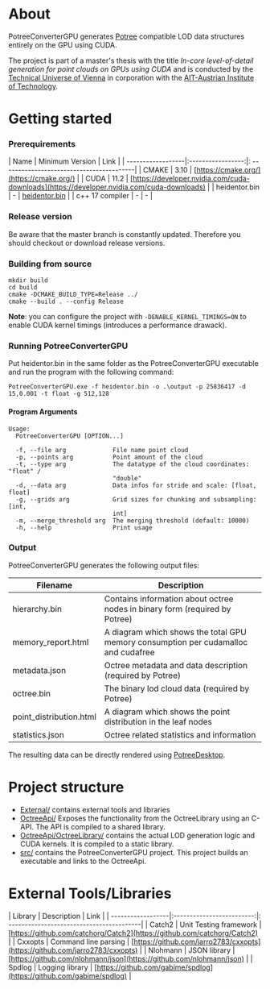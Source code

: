 # About

PotreeConverterGPU generates [Potree](https://github.com/potree/potree/) compatible LOD data structures entirely on 
the GPU using CUDA. 

The project is part of a master's thesis with the title *In-core level-of-detail generation for point clouds
on GPUs using CUDA* and is conducted by the [Technical Universe of Vienna](https://www.cg.tuwien.ac.at/research/projects/Scanopy/) 
in corporation with the [AIT-Austrian Institute of Technology](https://www.ait.ac.at/en/).

# Getting started

### Prerequirements

| Name              | Minimum Version   | Link                                      |
| ------------------|:-----------------:|: -----------------------------------------|
| CMAKE             | 3.10              | [https://cmake.org/](https://cmake.org/)  |
| CUDA              | 11.2              | [https://developer.nvidia.com/cuda-downloads](https://developer.nvidia.com/cuda-downloads) |
| heidentor.bin     | -                 | [heidentor.bin](http://www41.world4you.com/potree/examples/morrowbay/heidentor.bin)                                      |
| c++ 17 compiler   | -                 | -                                          |

### Release version
Be aware that the master branch is constantly updated.
Therefore you should checkout or download release versions.

### Building from source
```
mkdir build
cd build
cmake -DCMAKE_BUILD_TYPE=Release ../
cmake --build . --config Release
```
**Note**: you can configure the project with ``-DENABLE_KERNEL_TIMINGS=ON`` to enable CUDA kernel timings (introduces a
performance drawack).

### Running PotreeConverterGPU
Put heidentor.bin in the same folder as the PotreeConverterGPU executable and run the program with the following
command:

```
PotreeConverterGPU.exe -f heidentor.bin -o .\output -p 25836417 -d 15,0.001 -t float -g 512,128
```

#### Program Arguments
```
Usage:
  PotreeConverterGPU [OPTION...]

  -f, --file arg             File name point cloud
  -p, --points arg           Point amount of the cloud
  -t, --type arg             The datatype of the cloud coordinates: "float" /
                             "double"
  -d, --data arg             Data infos for stride and scale: [float, float]
  -g, --grids arg            Grid sizes for chunking and subsampling: [int,
                             int]
  -m, --merge_threshold arg  The merging threshold (default: 10000)
  -h, --help                 Print usage
```

### Output
PotreeConverterGPU generates the following output files:

| Filename                  | Description                                                                           | 
| --------------------------|---------------------------------------------------------------------------------------|
| hierarchy.bin             | Contains information about octree nodes in binary form (required by Potree)           | 
| memory_report.html        | A diagram which shows the total GPU memory consumption per cudamalloc and cudafree    |
| metadata.json             | Octree metadata and data description (required by Potree)                             |
| octree.bin                | The binary lod cloud data (required by Potree)                                        |
| point_distribution.html   | A diagram which shows the point distribution in the leaf nodes                        |
| statistics.json           | Octree related statistics and information        

The resulting data can be directly rendered using [PotreeDesktop](https://github.com/potree/PotreeDesktop). 

# Project structure
-  [External/](External/) contains external tools and libraries
-  [OctreeApi/](OctreeApi/) Exposes the functionality from the OctreeLibrary using an C-API. The API is compiled to a shared library.
-  [OctreeApi/OctreeLibrary/](OctreeApi/OctreeLibrary) contains the actual LOD generation logic and CUDA kernels. It is compiled to a static library.
-  [src/](src/) contains the PotreeConverterGPU project. This project builds an executable and links to the OctreeApi.

# External Tools/Libraries
| Library           | Description               | Link                                      |
| ------------------|:-------------------------:|: -----------------------------------------|
| Catch2            | Unit Testing framework    | [https://github.com/catchorg/Catch2](https://github.com/catchorg/Catch2)  |
| Cxxopts           | Command line parsing      | [https://github.com/jarro2783/cxxopts](https://github.com/jarro2783/cxxopts) |
| Nlohmann          | JSON library              | [https://github.com/nlohmann/json](https://github.com/nlohmann/json) |
| Spdlog            | Logging library           | [https://github.com/gabime/spdlog](https://github.com/gabime/spdlog) |